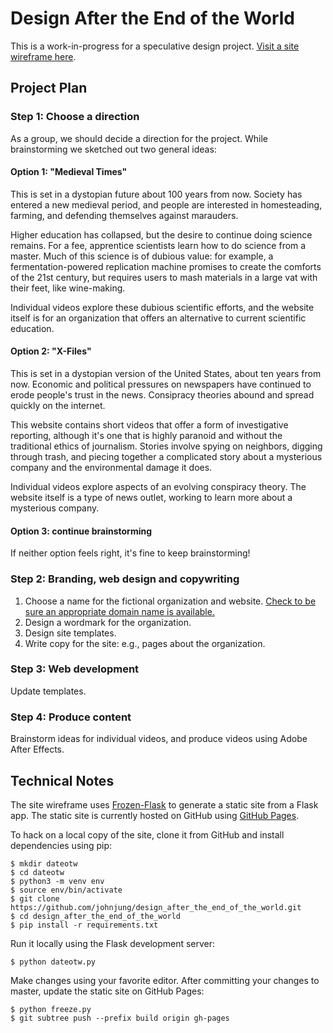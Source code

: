 # Design After the End of the World

This is a work-in-progress for a speculative design project. [Visit a site wireframe here](https://johnjung.github.io/design_after_the_end_of_the_world/). 

## Project Plan

### Step 1: Choose a direction

As a group, we should decide a direction for the project. While brainstorming we sketched out two general ideas:

#### Option 1: "Medieval Times"

This is set in a dystopian future about 100 years from now. Society has entered a new medieval period, and people are interested in homesteading, farming, and defending themselves against marauders.

Higher education has collapsed, but the desire to continue doing science remains. For a fee, apprentice scientists learn how to do science from a master. Much of this science is of dubious value: for example, a fermentation-powered replication machine promises to create the comforts of the 21st century, but requires users to mash materials in a large vat with their feet, like wine-making.

Individual videos explore these dubious scientific efforts, and the website itself is for an organization that offers an alternative to current scientific education. 

#### Option 2: "X-Files"

This is set in a dystopian version of the United States, about ten years from now. Economic and political pressures on newspapers have continued to erode people's trust in the news. Consipracy theories abound and spread quickly on the internet.

This website contains short videos that offer a form of investigative reporting, although it's one that is highly paranoid and without the traditional ethics of journalism. Stories involve spying on neighbors, digging through trash, and piecing together a complicated story about a mysterious company and the environmental damage it does.

Individual videos explore aspects of an evolving conspiracy theory. The website itself is a type of news outlet, working to learn more about a mysterious company.

#### Option 3: continue brainstorming

If neither option feels right, it's fine to keep brainstorming!

### Step 2: Branding, web design and copywriting

1. Choose a name for the fictional organization and website. [Check to be sure an appropriate domain name is available.](https://www.domain.com)
2. Design a wordmark for the organization.
3. Design site templates. 
4. Write copy for the site: e.g., pages about the organization.

### Step 3: Web development

Update templates.

### Step 4: Produce content

Brainstorm ideas for individual videos, and produce videos using Adobe After Effects. 

## Technical Notes

The site wireframe uses [Frozen-Flask](https://pythonhosted.org/Frozen-Flask/) to
generate a static site from a Flask app. The static site is currently hosted on
GitHub using [GitHub Pages](https://pages.github.com/).

To hack on a local copy of the site, clone it from GitHub and install dependencies using pip:

```console
$ mkdir dateotw
$ cd dateotw
$ python3 -m venv env
$ source env/bin/activate
$ git clone https://github.com/johnjung/design_after_the_end_of_the_world.git
$ cd design_after_the_end_of_the_world
$ pip install -r requirements.txt
```

Run it locally using the Flask development server:

```console
$ python dateotw.py
```

Make changes using your favorite editor. After committing your changes to
master, update the static site on GitHub Pages:

```console
$ python freeze.py
$ git subtree push --prefix build origin gh-pages
```
